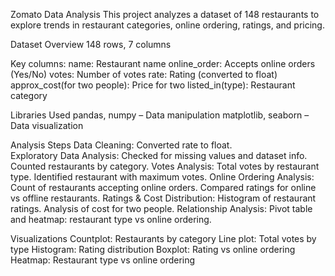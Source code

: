 Zomato Data Analysis
This project analyzes a dataset of 148 restaurants to explore trends in restaurant categories, online ordering, ratings, and pricing.

Dataset Overview
148 rows, 7 columns

Key columns:
name: Restaurant name
online_order: Accepts online orders (Yes/No)
votes: Number of votes
rate: Rating (converted to float)
approx_cost(for two people): Price for two
listed_in(type): Restaurant category

Libraries Used
pandas, numpy – Data manipulation
matplotlib, seaborn – Data visualization



Analysis Steps
Data Cleaning:
    Converted rate to float.       
Exploratory Data Analysis: 
    Checked for missing values and dataset info.
    Counted restaurants by category.
Votes Analysis:
    Total votes by restaurant type.
    Identified restaurant with maximum votes.
Online Ordering Analysis:
    Count of restaurants accepting online orders.
    Compared ratings for online vs offline restaurants.
Ratings & Cost Distribution:
    Histogram of restaurant ratings.
    Analysis of cost for two people.
Relationship Analysis:
    Pivot table and heatmap: restaurant type vs online ordering.

            
Visualizations
Countplot: Restaurants by category
Line plot: Total votes by type
Histogram: Rating distribution
Boxplot: Rating vs online ordering
Heatmap: Restaurant type vs online ordering
